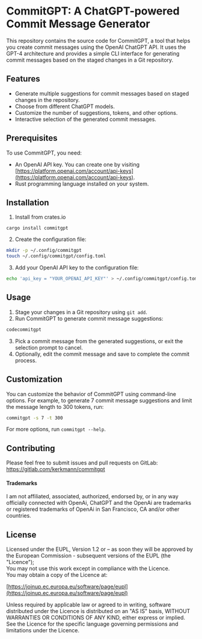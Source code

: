 # CommitGPT: A ChatGPT-powered Commit Message Generator

This repository contains the source code for CommitGPT, a tool that helps you create commit messages using the OpenAI ChatGPT API. It uses the GPT-4 architecture and provides a simple CLI interface for generating commit messages based on the staged changes in a Git repository.

## Features

- Generate multiple suggestions for commit messages based on staged changes in the repository.
- Choose from different ChatGPT models.
- Customize the number of suggestions, tokens, and other options.
- Interactive selection of the generated commit messages.

## Prerequisites

To use CommitGPT, you need:

- An OpenAI API key. You can create one by visiting [https://platform.openai.com/account/api-keys](https://platform.openai.com/account/api-keys).
- Rust programming language installed on your system.

## Installation

1. Install from crates.io

```
cargo install commitgpt
```

2. Create the configuration file:
    
```bash
mkdir -p ~/.config/commitgpt
touch ~/.config/commitgpt/config.toml
```

3. Add your OpenAI API key to the configuration file:

```bash
echo 'api_key = "YOUR_OPENAI_API_KEY"' > ~/.config/commitgpt/config.toml
```

## Usage

1. Stage your changes in a Git repository using `git add`.
2. Run CommitGPT to generate commit message suggestions:

```bash
codecommitgpt
```

3. Pick a commit message from the generated suggestions, or exit the selection prompt to cancel.
4. Optionally, edit the commit message and save to complete the commit process.

## Customization

You can customize the behavior of CommitGPT using command-line options. For example, to generate 7 commit message suggestions and limit the message length to 300 tokens, run:

```bash
commitgpt -s 7 -t 300
```

For more options, run `commitgpt --help`.

## Contributing

Please feel free to submit issues and pull requests on GitLab: https://gitlab.com/kerkmann/commitgpt

#### Trademarks

I am not affiliated, associated, authorized, endorsed by, or in any way officially connected with OpenAi, ChatGPT and the OpenAi are trademarks or registered trademarks of OpenAi in San Francisco, CA and/or other countries.

## License

Licensed under the EUPL, Version 1.2 or – as soon they will be approved by the European Commission - subsequent versions of the EUPL (the "Licence"); \
You may not use this work except in compliance with the Licence. \
You may obtain a copy of the Licence at:

[https://joinup.ec.europa.eu/software/page/eupl](https://joinup.ec.europa.eu/software/page/eupl)

Unless required by applicable law or agreed to in writing, software distributed under the Licence is distributed on an "AS IS" basis, WITHOUT WARRANTIES OR CONDITIONS OF ANY KIND, either express or implied. \
See the Licence for the specific language governing permissions and limitations under the Licence.

